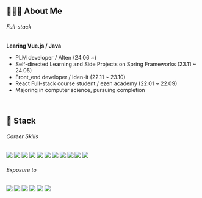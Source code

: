 ## 🧑🏻‍💻 About Me
###### Full-stack
**Learing Vue.js / Java**

- PLM developer / Alten (24.06 ~)
- Self-directed Learning and Side Projects on Spring Frameworks (23.11 ~ 24.05)
- Front_end developer / Iden-it (22.11 ~ 23.10)
- React Full-stack course student / ezen academy (22.01 ~ 22.09)
- Majoring in computer science, pursuing completion

<br />

## 🔶 Stack
###### Career Skills
<div>
<img src="https://img.shields.io/badge/react-61DAFB?style=for-the-badge&logo=react&logoColor=white"> 
<img src="https://img.shields.io/badge/react native-1572B6?style=for-the-badge&logo=react&logoColor=white"> 
<img src="https://img.shields.io/badge/javascript-F7DF1E?style=for-the-badge&logo=javascript&logoColor=white">
<img src="https://img.shields.io/badge/typescript-3178C6?style=for-the-badge&logo=typescript&logoColor=white">
<img src="https://img.shields.io/badge/tailwind css-06B6D4?style=for-the-badge&logo=tailwindcss&logoColor=black"> 
<img src="https://img.shields.io/badge/react query-FF4154?style=for-the-badge&logo=reactquery&logoColor=black"> 
<img src="https://img.shields.io/badge/AWS EC2/RDS-232F3E?style=for-the-badge&logo=amazonaws&logoColor=white">
<img src="https://img.shields.io/badge/git-F05032?style=for-the-badge&logo=git&logoColor=white">
<img src="https://img.shields.io/badge/github-181717?style=for-the-badge&logo=github&logoColor=white">
<img src="https://img.shields.io/badge/postman-FF6C37?style=for-the-badge&logo=postman&logoColor=white">
<img src="https://img.shields.io/badge/notion-000000?style=for-the-badge&logo=notion&logoColor=white">
</div>

###### Exposure to
<div>
<img src="https://img.shields.io/badge/next-000000?style=for-the-badge&logo=nextdotjs&logoColor=white">
<img src="https://img.shields.io/badge/node-339933?style=for-the-badge&logo=nodedotjs&logoColor=white">
<img src="https://img.shields.io/badge/Java-FF160B?style=for-the-badge&logoColor=white">
<img src="https://img.shields.io/badge/Spring_Boot-6DB33F?style=for-the-badge&logo=springboot&logoColor=white">
<img src="https://img.shields.io/badge/JPA-3776AB?style=for-the-badge&logoColor=white">
<img src="https://img.shields.io/badge/MYSQL-4479A1?style=for-the-badge&logo=mysql&logoColor=white">
</div>